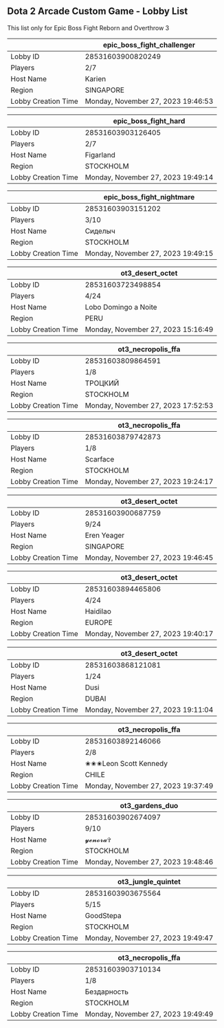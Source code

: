 ## Dota 2 Arcade Custom Game - Lobby List

This list only for Epic Boss Fight Reborn and Overthrow 3

|  | epic_boss_fight_challenger |
| ------ | ------ |
| Lobby ID | 28531603900820249 |
| Players | 2/7 |
| Host Name | Karien |
| Region | SINGAPORE |
| Lobby Creation Time | Monday, November 27, 2023 19:46:53 |


|  | epic_boss_fight_hard |
| ------ | ------ |
| Lobby ID | 28531603903126405 |
| Players | 2/7 |
| Host Name | Figarland |
| Region | STOCKHOLM |
| Lobby Creation Time | Monday, November 27, 2023 19:49:14 |


|  | epic_boss_fight_nightmare |
| ------ | ------ |
| Lobby ID | 28531603903151202 |
| Players | 3/10 |
| Host Name | Сиделыч |
| Region | STOCKHOLM |
| Lobby Creation Time | Monday, November 27, 2023 19:49:15 |


|  | ot3_desert_octet |
| ------ | ------ |
| Lobby ID | 28531603723498854 |
| Players | 4/24 |
| Host Name | Lobo Domingo a Noite |
| Region | PERU |
| Lobby Creation Time | Monday, November 27, 2023 15:16:49 |


|  | ot3_necropolis_ffa |
| ------ | ------ |
| Lobby ID | 28531603809864591 |
| Players | 1/8 |
| Host Name | ТРОЦКИЙ |
| Region | STOCKHOLM |
| Lobby Creation Time | Monday, November 27, 2023 17:52:53 |


|  | ot3_necropolis_ffa |
| ------ | ------ |
| Lobby ID | 28531603879742873 |
| Players | 1/8 |
| Host Name | Scarface |
| Region | STOCKHOLM |
| Lobby Creation Time | Monday, November 27, 2023 19:24:17 |


|  | ot3_desert_octet |
| ------ | ------ |
| Lobby ID | 28531603900687759 |
| Players | 9/24 |
| Host Name | Eren Yeager |
| Region | SINGAPORE |
| Lobby Creation Time | Monday, November 27, 2023 19:46:45 |


|  | ot3_desert_octet |
| ------ | ------ |
| Lobby ID | 28531603894465806 |
| Players | 4/24 |
| Host Name | Haidilao |
| Region | EUROPE |
| Lobby Creation Time | Monday, November 27, 2023 19:40:17 |


|  | ot3_desert_octet |
| ------ | ------ |
| Lobby ID | 28531603868121081 |
| Players | 1/24 |
| Host Name | Dusi |
| Region | DUBAI |
| Lobby Creation Time | Monday, November 27, 2023 19:11:04 |


|  | ot3_necropolis_ffa |
| ------ | ------ |
| Lobby ID | 28531603892146066 |
| Players | 2/8 |
| Host Name | ✬✬✬Leon Scott Kennedy |
| Region | CHILE |
| Lobby Creation Time | Monday, November 27, 2023 19:37:49 |


|  | ot3_gardens_duo |
| ------ | ------ |
| Lobby ID | 28531603902674097 |
| Players | 9/10 |
| Host Name | 𝔂𝓮𝓷𝓸𝓻𝓪✞ |
| Region | STOCKHOLM |
| Lobby Creation Time | Monday, November 27, 2023 19:48:46 |


|  | ot3_jungle_quintet |
| ------ | ------ |
| Lobby ID | 28531603903675564 |
| Players | 5/15 |
| Host Name | GoodStepa |
| Region | STOCKHOLM |
| Lobby Creation Time | Monday, November 27, 2023 19:49:47 |


|  | ot3_necropolis_ffa |
| ------ | ------ |
| Lobby ID | 28531603903710134 |
| Players | 1/8 |
| Host Name | Бездарность |
| Region | STOCKHOLM |
| Lobby Creation Time | Monday, November 27, 2023 19:49:49 |


